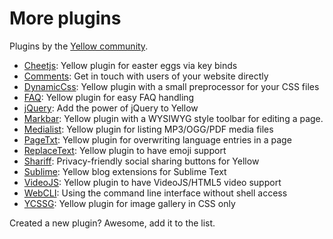 More plugins
============
Plugins by the [Yellow community](https://github.com/datenstrom/yellow/wiki/Yellow-community).

* [Cheetjs](https://github.com/nogginfuel/yellow-plugin-cheetjs): 
  Yellow plugin for easter eggs via key binds
* [Comments](https://github.com/nasendackel/yellow-comments):
  Get in touch with users of your website directly
* [DynamicCss](https://github.com/richi/yellow-plugin-dynamiccss):
  Yellow plugin with a small preprocessor for your CSS files
* [FAQ](https://github.com/richi/yellow-plugin-faq):
  Yellow plugin for easy FAQ handling
* [jQuery](https://github.com/nogginfuel/yellow-plugin-jquery):
  Add the power of jQuery to Yellow
* [Markbar](https://github.com/nibreh/yellow-markbar):
  Yellow plugin with a WYSIWYG style toolbar for editing a page.
* [Medialist](https://github.com/nibreh/yellow-medialist):
  Yellow plugin for listing MP3/OGG/PDF media files
* [PageTxt](https://github.com/richi/yellow-plugin-pagetxt):
  Yellow plugin for overwriting language entries in a page
* [ReplaceText](https://github.com/varakh/yellowcms-extensions-replacetext):
  Yellow plugin to have emoji support
* [Shariff](https://github.com/schulle4u/yellow-plugin-shariff):
  Privacy-friendly social sharing buttons for Yellow
* [Sublime](https://github.com/nashv/YellowBlogExtensions):
  Yellow blog extensions for Sublime Text
* [VideoJS](https://github.com/varakh/yellowcms-extensions-videojs):
  Yellow plugin to have VideoJS/HTML5 video support
* [WebCLI](https://github.com/richi/yellow-plugin-cli):
  Using the command line interface without shell access
* [YCSSG](https://github.com/dieli/yellow-extension-ycssg):
  Yellow plugin for image gallery in CSS only

Created a new plugin? Awesome, add it to the list.
